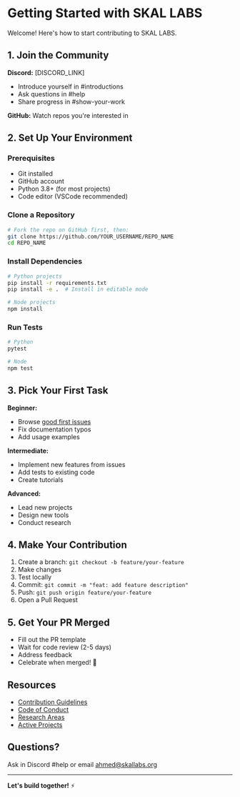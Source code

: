 # Getting Started with SKAL LABS

Welcome! Here's how to start contributing to SKAL LABS.

## 1. Join the Community

**Discord:** [DISCORD_LINK]
- Introduce yourself in #introductions
- Ask questions in #help
- Share progress in #show-your-work

**GitHub:** Watch repos you're interested in

## 2. Set Up Your Environment

### Prerequisites
- Git installed
- GitHub account
- Python 3.8+ (for most projects)
- Code editor (VSCode recommended)

### Clone a Repository
```bash
# Fork the repo on GitHub first, then:
git clone https://github.com/YOUR_USERNAME/REPO_NAME
cd REPO_NAME
```

### Install Dependencies
```bash
# Python projects
pip install -r requirements.txt
pip install -e .  # Install in editable mode

# Node projects
npm install
```

### Run Tests
```bash
# Python
pytest

# Node
npm test
```

## 3. Pick Your First Task

**Beginner:**
- Browse [good first issues](https://github.com/issues?q=is%3Aopen+is%3Aissue+org%3Askal-labs+label%3A%22good+first+issue%22)
- Fix documentation typos
- Add usage examples

**Intermediate:**
- Implement new features from issues
- Add tests to existing code
- Create tutorials

**Advanced:**
- Lead new projects
- Design new tools
- Conduct research

## 4. Make Your Contribution

1. Create a branch: `git checkout -b feature/your-feature`
2. Make changes
3. Test locally
4. Commit: `git commit -m "feat: add feature description"`
5. Push: `git push origin feature/your-feature`
6. Open a Pull Request

## 5. Get Your PR Merged

- Fill out the PR template
- Wait for code review (2-5 days)
- Address feedback
- Celebrate when merged! 🎉

## Resources

- [Contribution Guidelines](https://github.com/skal-labs/.github/blob/main/CONTRIBUTING.md)
- [Code of Conduct](https://github.com/skal-labs/.github/blob/main/CODE_OF_CONDUCT.md)
- [Research Areas](./research-areas.md)
- [Active Projects](./projects.md)

## Questions?

Ask in Discord #help or email ahmed@skallabs.org

---

**Let's build together!** ⚡
